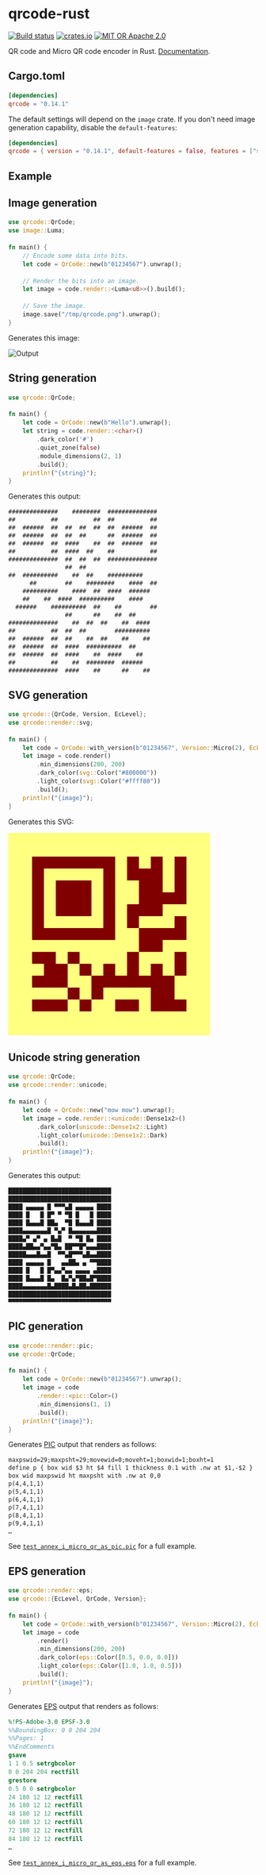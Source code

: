 qrcode-rust
===========

[![Build status](https://github.com/kennytm/qrcode-rust/workflows/Rust/badge.svg)](https://github.com/kennytm/qrcode-rust/actions?query=workflow%3ARust)
[![crates.io](https://img.shields.io/crates/v/qrcode.svg)](https://crates.io/crates/qrcode)
[![MIT OR Apache 2.0](https://img.shields.io/badge/license-MIT%20%2f%20Apache%202.0-blue.svg)](./LICENSE-APACHE.txt)

QR code and Micro QR code encoder in Rust. [Documentation](https://docs.rs/qrcode).

Cargo.toml
----------

```toml
[dependencies]
qrcode = "0.14.1"
```

The default settings will depend on the `image` crate. If you don't need image generation capability, disable the `default-features`:

```toml
[dependencies]
qrcode = { version = "0.14.1", default-features = false, features = ["std"] }
```

Example
-------

## Image generation

```rust
use qrcode::QrCode;
use image::Luma;

fn main() {
    // Encode some data into bits.
    let code = QrCode::new(b"01234567").unwrap();

    // Render the bits into an image.
    let image = code.render::<Luma<u8>>().build();

    // Save the image.
    image.save("/tmp/qrcode.png").unwrap();
}
```

Generates this image:

![Output](src/test_annex_i_qr_as_image.png)

## String generation

```rust
use qrcode::QrCode;

fn main() {
    let code = QrCode::new(b"Hello").unwrap();
    let string = code.render::<char>()
        .dark_color('#')
        .quiet_zone(false)
        .module_dimensions(2, 1)
        .build();
    println!("{string}");
}
```

Generates this output:

```none
##############    ########  ##############
##          ##          ##  ##          ##
##  ######  ##  ##  ##  ##  ##  ######  ##
##  ######  ##  ##  ##      ##  ######  ##
##  ######  ##  ####    ##  ##  ######  ##
##          ##  ####  ##    ##          ##
##############  ##  ##  ##  ##############
                ##  ##
##  ##########    ##  ##    ##########
      ##        ##    ########    ####  ##
    ##########    ####  ##  ####  ######
    ##    ##  ####  ##########    ####
  ######    ##########  ##    ##        ##
                ##      ##    ##  ##
##############    ##  ##  ##    ##  ####
##          ##  ##  ##        ##########
##  ######  ##  ##    ##  ##    ##    ##
##  ######  ##  ####  ##########  ##
##  ######  ##  ####    ##  ####    ##
##          ##    ##  ########  ######
##############  ####    ##      ##    ##
```

## SVG generation

```rust
use qrcode::{QrCode, Version, EcLevel};
use qrcode::render::svg;

fn main() {
    let code = QrCode::with_version(b"01234567", Version::Micro(2), EcLevel::L).unwrap();
    let image = code.render()
        .min_dimensions(200, 200)
        .dark_color(svg::Color("#800000"))
        .light_color(svg::Color("#ffff80"))
        .build();
    println!("{image}");
}
```

Generates this SVG:

[![Output](src/test_annex_i_micro_qr_as_svg.svg)](src/test_annex_i_micro_qr_as_svg.svg)

## Unicode string generation

```rust
use qrcode::QrCode;
use qrcode::render::unicode;

fn main() {
    let code = QrCode::new("mow mow").unwrap();
    let image = code.render::<unicode::Dense1x2>()
        .dark_color(unicode::Dense1x2::Light)
        .light_color(unicode::Dense1x2::Dark)
        .build();
    println!("{image}");
}
```

Generates this output:

```text
█████████████████████████████
█████████████████████████████
████ ▄▄▄▄▄ █ ▀▀▀▄█ ▄▄▄▄▄ ████
████ █   █ █▀ ▀ ▀█ █   █ ████
████ █▄▄▄█ ██▄  ▀█ █▄▄▄█ ████
████▄▄▄▄▄▄▄█ ▀▄▀ █▄▄▄▄▄▄▄████
████▄▀ ▄▀ ▄ █▄█  ▀ ▀█ █▄ ████
████▄██▄▄▀▄▄▀█▄ ██▀▀█▀▄▄▄████
█████▄▄▄█▄▄█  ▀▀▄█▀▀▀▄█▄▄████
████ ▄▄▄▄▄ █   ▄▄██▄ ▄ ▀▀████
████ █   █ █▀▄▄▀▄▄ ▄▄▄▄ ▄████
████ █▄▄▄█ █▄  █▄▀▄▀██▄█▀████
████▄▄▄▄▄▄▄█▄████▄█▄██▄██████
█████████████████████████████
▀▀▀▀▀▀▀▀▀▀▀▀▀▀▀▀▀▀▀▀▀▀▀▀▀▀▀▀▀
```

## PIC generation

```rust
use qrcode::render::pic;
use qrcode::QrCode;

fn main() {
    let code = QrCode::new(b"01234567").unwrap();
    let image = code
        .render::<pic::Color>()
        .min_dimensions(1, 1)
        .build();
    println!("{image}");
}
```

Generates [PIC](https://en.wikipedia.org/wiki/PIC_(markup_language))
output that renders as follows:

```pic
maxpswid=29;maxpsht=29;movewid=0;moveht=1;boxwid=1;boxht=1
define p { box wid $3 ht $4 fill 1 thickness 0.1 with .nw at $1,-$2 }
box wid maxpswid ht maxpsht with .nw at 0,0
p(4,4,1,1)
p(5,4,1,1)
p(6,4,1,1)
p(7,4,1,1)
p(8,4,1,1)
p(9,4,1,1)
…
```
See [`test_annex_i_micro_qr_as_pic.pic`](src/test_annex_i_micro_qr_as_pic.pic) for a full example.

## EPS generation

```rust
use qrcode::render::eps;
use qrcode::{EcLevel, QrCode, Version};

fn main() {
    let code = QrCode::with_version(b"01234567", Version::Micro(2), EcLevel::L).unwrap();
    let image = code
        .render()
        .min_dimensions(200, 200)
        .dark_color(eps::Color([0.5, 0.0, 0.0]))
        .light_color(eps::Color([1.0, 1.0, 0.5]))
        .build();
    println!("{image}");
}
```

Generates [EPS](https://en.wikipedia.org/wiki/Encapsulated_PostScript)
output that renders as follows:

```postscript
%!PS-Adobe-3.0 EPSF-3.0
%%BoundingBox: 0 0 204 204
%%Pages: 1
%%EndComments
gsave
1 1 0.5 setrgbcolor
0 0 204 204 rectfill
grestore
0.5 0 0 setrgbcolor
24 180 12 12 rectfill
36 180 12 12 rectfill
48 180 12 12 rectfill
60 180 12 12 rectfill
72 180 12 12 rectfill
84 180 12 12 rectfill
…
```
See [`test_annex_i_micro_qr_as_eps.eps`](src/test_annex_i_micro_qr_as_eps.eps) for a full example.
